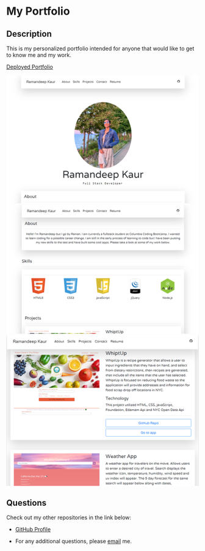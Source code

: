 # My Portfolio

## Description

This is my personalized portfolio intended for anyone that would like to get to know me and my work.

[Deployed Portfolio](https://ramandeeppatwar.github.io/My-Portfolio/)

![screenshot](assets/img/demo1.png)
![screenshot](assets/img/demo2.png)
![screenshot](assets/img/demo3.png)
## Questions

Check out my other repositories in the link below:

- [GitHub Profile](https://github.com/ramandeeppatwar)

- For any additional questions, please [email](mailto:ramandeep.rkaur13@gmail.com) me.